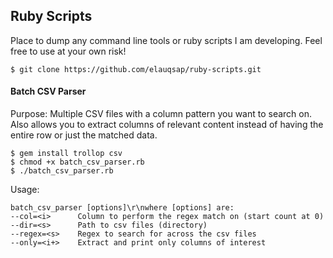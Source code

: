 ## Ruby Scripts
Place to dump any command line tools or ruby scripts I am developing. Feel free to use at your own risk!

```
$ git clone https://github.com/elauqsap/ruby-scripts.git
```

#### Batch CSV Parser
Purpose: Multiple CSV files with a column pattern you want to search on. Also allows you to extract columns of relevant content instead of having the entire row or just the matched data.

```
$ gem install trollop csv
$ chmod +x batch_csv_parser.rb
$ ./batch_csv_parser.rb
```

Usage:
```
batch_csv_parser [options]\r\nwhere [options] are:
--col=<i>      Column to perform the regex match on (start count at 0)
--dir=<s>      Path to csv files (directory)
--regex=<s>    Regex to search for across the csv files
--only=<i+>    Extract and print only columns of interest
```
